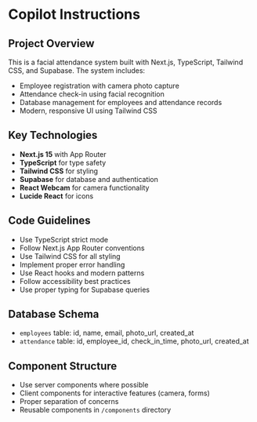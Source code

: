 # Copilot Instructions

<!-- Use this file to provide workspace-specific custom instructions to Copilot. For more details, visit https://code.visualstudio.com/docs/copilot/copilot-customization#_use-a-githubcopilotinstructionsmd-file -->

## Project Overview
This is a facial attendance system built with Next.js, TypeScript, Tailwind CSS, and Supabase. The system includes:

- Employee registration with camera photo capture
- Attendance check-in using facial recognition
- Database management for employees and attendance records
- Modern, responsive UI using Tailwind CSS

## Key Technologies
- **Next.js 15** with App Router
- **TypeScript** for type safety
- **Tailwind CSS** for styling
- **Supabase** for database and authentication
- **React Webcam** for camera functionality
- **Lucide React** for icons

## Code Guidelines
- Use TypeScript strict mode
- Follow Next.js App Router conventions
- Use Tailwind CSS for all styling
- Implement proper error handling
- Use React hooks and modern patterns
- Follow accessibility best practices
- Use proper typing for Supabase queries

## Database Schema
- `employees` table: id, name, email, photo_url, created_at
- `attendance` table: id, employee_id, check_in_time, photo_url, created_at

## Component Structure
- Use server components where possible
- Client components for interactive features (camera, forms)
- Proper separation of concerns
- Reusable components in `/components` directory
